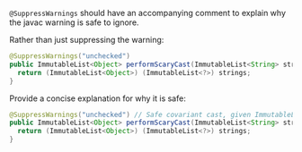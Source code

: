 `@SuppressWarnings` should have an accompanying comment to explain why the javac
warning is safe to ignore.

Rather than just suppressing the warning:

```java
@SuppressWarnings("unchecked")
public ImmutableList<Object> performScaryCast(ImmutableList<String> strings) {
  return (ImmutableList<Object>) (ImmutableList<?>) strings;
}
```

Provide a concise explanation for why it is safe:

```java
@SuppressWarnings("unchecked") // Safe covariant cast, given ImmutableList cannot be added to.
public ImmutableList<Object> performScaryCast(ImmutableList<String> strings) {
  return (ImmutableList<Object>) (ImmutableList<?>) strings;
}
```
